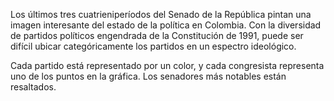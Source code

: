 ﻿Los últimos tres cuatrieniperíodos del Senado de la República pintan una imagen interesante del estado de la política en Colombia. Con la diversidad de partidos políticos engendrada de la Constitución de 1991, puede ser difícil ubicar categóricamente los partidos en un espectro ideológico.

Cada partido está representado por un color, y cada congresista representa uno de los puntos en la gráfica. Los senadores más notables están resaltados.
<!--stackedit_data:
eyJoaXN0b3J5IjpbLTM1NTE0NzcxOSwtNzI1MTUyNDM4LC0xND
YxMTcyNjI1XX0=
-->